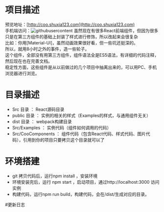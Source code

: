 # 项目描述
预览地址：[http://coo.shuxia123.com](http://coo.shuxia123.com)<br/>
手机端访问：![githubusercontent](https://github.com/coocssweb/react-plug/blob/master/public/images/qr.png "手机端预览")
虽然现在有很多React前端组件，但因为很多只是在第三方组件的基础上封装了样式进行修饰，所以改起来会很复杂<br />
比如：你用[Material-UI]，虽然动画效果很好看，但一些坑还挺深的。<br />
所以，就用8小时之外的事件，造一些轮子。<br />
这个组件，全部没有用第三方组件，组件语法全是ES5语法，有详细的代码注释，然后现在也在完善文档。<br />
稳定性方面，这些组件是从以前做过的几个项目中抽离出来的，可以用PC、手机浏览器进行浏览。

# 目录描述
- Src 目录 ： React源码目录
- public 目录 ： 实例的相关的样式（Examples的样式，与通用组件无关）
- dist 目录 ： webpack构建目录
- Src/Examples ： 实例代码（组件如何调用的代码）
- Src/CooComponents ： 组件代码（包含React代码、样式代码、图片代码），引用到你的项目只要拷贝这个目录就可以了

# 环境搭建
- git 拷贝代码后，运行npm install ，安装环境
- 环境安装完后，运行 npm start ，启动项目，通过http://localhost:3000 访问实例
- 构建代码，运行npm run build，构建代码，会在/dist/生成对应的目录。

#更新日志
